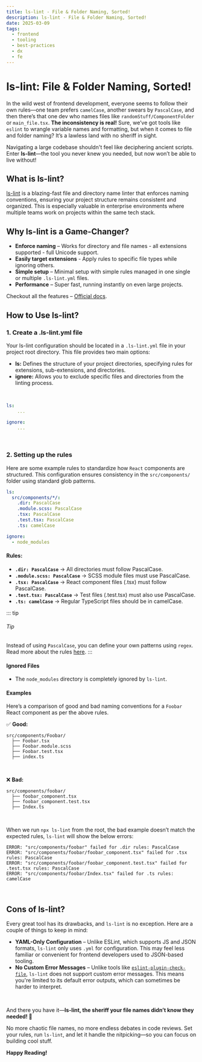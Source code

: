 ```yaml
---
title: ls-lint - File & Folder Naming, Sorted!
description: ls-lint - File & Folder Naming, Sorted!
date: 2025-03-09
tags:
  - frontend
  - tooling
  - best-practices
  - dx
  - fe
---
```


# ls-lint: File & Folder Naming, Sorted!

In the wild west of frontend development, everyone seems to follow their own rules—one team prefers `camelCase`, another swears by `PascalCase`, and then there’s that one dev who names files like `randomStuff/ComponentFolder` or `main_file.tsx`. **The inconsistency is real!** Sure, we’ve got tools like `eslint` to wrangle variable names and formatting, but when it comes to file and folder naming? It’s a lawless land with no sheriff in sight.

Navigating a large codebase shouldn't feel like deciphering ancient scripts. Enter **ls-lint**—the tool you never knew you needed, but now won’t be able to live without!

## What is ls-lint?
[ls-lint](https://ls-lint.org) is a blazing-fast file and directory name linter that enforces naming conventions, ensuring your project structure remains consistent and organized. This is especially valuable in enterprise environments where multiple teams work on projects within the same tech stack.

## Why ls-lint is a Game-Changer?

- **Enforce naming** – Works for directory and file names - all extensions supported - full Unicode support.
- **Easily target extensions** - Apply rules to specific file types while ignoring others.
- **Simple setup** – Minimal setup with simple rules managed in one single or multiple `.ls-lint.yml` files.
- **Performance** – Super fast, running instantly on even large projects.


Checkout all the features – [Official docs](https://ls-lint.org/2.3/getting-started/introduction.html#key-facts).

## How to Use ls-lint?

### 1. Create a .ls-lint.yml file

Your ls-lint configuration should be located in a `.ls-lint.yml` file in your project root directory. This file provides two main options:

- **ls:** Defines the structure of your project directories, specifying rules for extensions, sub-extensions, and directories.
- **ignore:** Allows you to exclude specific files and directories from the linting process.

<br />

```yaml
ls:
    ...

ignore:
    ...
```

<br />

### 2. Setting up the rules

Here are some example rules to standardize how `React` components are structured. This configuration ensures consistency in the `src/components/` folder using standard glob patterns.

```yaml
ls:
  src/components/*/:
    .dir: PascalCase
    .module.scss: PascalCase
    .tsx: PascalCase
    .test.tsx: PascalCase
    .ts: camelCase

ignore:
  - node_modules
```

#### **Rules:**

- **`.dir: PascalCase`** → All directories must follow PascalCase.
- **`.module.scss: PascalCase`** → SCSS module files must use PascalCase.
- **`.tsx: PascalCase`** → React component files (.tsx) must follow PascalCase.
- **`.test.tsx: PascalCase`** → Test files (.test.tsx) must also use PascalCase.
- **`.ts: camelCase`** → Regular TypeScript files should be in camelCase.


::: tip
###### Tip
Instead of using `PascalCase`, you can define your own patterns using `regex`. Read more about the rules [here](https://ls-lint.org/2.3/configuration/the-rules.html).
:::



#### **Ignored Files**

- The `node_modules` directory is completely ignored by `ls-lint`.


#### Examples

Here’s a comparison of good and bad naming conventions for a `Foobar` React component as per the above rules.

✅ **Good:**
```
src/components/Foobar/
  ├── Foobar.tsx
  ├── Foobar.module.scss
  ├── Foobar.test.tsx
  ├── index.ts
```
<br />

❌ **Bad:**
```
src/components/foobar/
  ├── foobar_component.tsx
  ├── foobar_component.test.tsx
  ├── Index.ts
```

<br />

When we run `npx ls-lint` from the root, the bad example doesn’t match the expected rules, `ls-lint` will show the below errors:

```
ERROR: "src/components/foobar" failed for .dir rules: PascalCase
ERROR: "src/components/foobar/foobar_component.tsx" failed for .tsx rules: PascalCase
ERROR: "src/components/foobar/foobar_component.test.tsx" failed for .test.tsx rules: PascalCase
ERROR: "src/components/foobar/Index.tsx" failed for .ts rules: camelCase
```

<br />

## **Cons of ls-lint?**

Every great tool has its drawbacks, and `ls-lint` is no exception. Here are a couple of things to keep in mind:

- **YAML-Only Configuration** – Unlike ESLint, which supports JS and JSON formats, `ls-lint` only uses `.yml` for configuration. This may feel less familiar or convenient for frontend developers used to JSON-based tooling.
- **No Custom Error Messages** – Unlike tools like [`eslint-plugin-check-file`](https://github.com/dukeluo/eslint-plugin-check-file), `ls-lint` does not support custom error messages. This means you're limited to its default error outputs, which can sometimes be harder to interpret.

<br />

And there you have it—**ls-lint, the sheriff your file names didn’t know they needed! 🤠**

No more chaotic file names, no more endless debates in code reviews. Set your rules, run `ls-lint`, and let it handle the nitpicking—so you can focus on building cool stuff.

**Happy Reading!**

